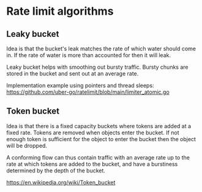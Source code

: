 # Rate limit algorithms

## Leaky bucket

Idea is that the bucket's leak matches the rate of which water should come in. If the rate of water is more than accounted for then it will leak.

Leaky bucket helps with smoothing out bursty traffic. Bursty chunks are stored in the bucket and sent out at an average rate.

Implementation example using pointers and thread sleeps: https://github.com/uber-go/ratelimit/blob/main/limiter_atomic.go

## Token bucket

Idea is that there is a fixed capacity buckets where tokens are added at a fixed rate. Tokens are removed when objects enter the bucket. If not enough token is sufficient for the object to enter the bucket then the object will be dropped.

A conforming flow can thus contain traffic with an average rate up to the rate at which tokens are added to the bucket, and have a burstiness determined by the depth of the bucket.

https://en.wikipedia.org/wiki/Token_bucket
